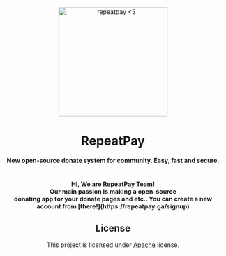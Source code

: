<div align="center">

<img src="https://i.imgur.com/9lDVgDf.png" alt="repeatpay <3" width="250" height="250"/>
<h1>RepeatPay</h1>
<b>New open-source donate system for community. Easy, fast and secure.</b></br></br>
<h4>Hi, We are RepeatPay Team!</br>
   Our main passion is making a open-source</br>
   donating app for your donate pages and etc..
   You can create a new account from [there!](https://repeatpay.ga/signup)
</h4>

## License
  This project is licensed under [Apache](https://en.wikipedia.org/wiki/Apache_License) license.